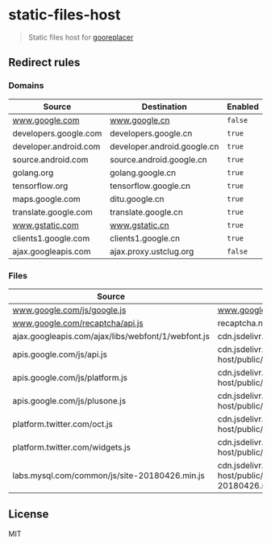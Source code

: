 # static-files-host

> Static files host for [gooreplacer](https://github.com/jiacai2050/gooreplacer)

## Redirect rules

### Domains

| Source | Destination | Enabled |
| ------ | ----------- | ------- |
| www.google.com | www.google.cn | `false` |
| developers.google.com | developers.google.cn | `true` |
| developer.android.com | developer.android.google.cn | `true` |
| source.android.com | source.android.google.cn | `true` |
| golang.org | golang.google.cn | `true` |
| tensorflow.org | tensorflow.google.cn | `true` |
| maps.google.com | ditu.google.cn | `true` |
| translate.google.com | translate.google.cn | `true` |
| www.gstatic.com | www.gstatic.cn | `true` |
| clients1.google.com | clients1.google.cn | `true` |
| ajax.googleapis.com | ajax.proxy.ustclug.org | `false` |

### Files

| Source | Destination | Enabled |
| ------ | ----------- | ------- |
| www.google.com/js/google.js | www.google.cn/js/google.js | `true` |
| www.google.com/recaptcha/api.js | recaptcha.net/recaptcha/api.js | `true` |
| ajax.googleapis.com/ajax/libs/webfont/1/webfont.js | cdn.jsdelivr.net/npm/webfontloader@1/webfontloader.js | `true` |
| apis.google.com/js/api.js | cdn.jsdelivr.net/npm/static-files-host/public/apis.google.com/js/api.js | `true` |
| apis.google.com/js/platform.js | cdn.jsdelivr.net/npm/static-files-host/public/apis.google.com/js/platform.js | `true` |
| apis.google.com/js/plusone.js | cdn.jsdelivr.net/npm/static-files-host/public/apis.google.com/js/plusone.js | `true` |
| platform.twitter.com/oct.js | cdn.jsdelivr.net/npm/static-files-host/public/platform.twitter.com/oct.js | `true` |
| platform.twitter.com/widgets.js | cdn.jsdelivr.net/npm/static-files-host/public/platform.twitter.com/widgets.js | `true` |
| labs.mysql.com/common/js/site-20180426.min.js | cdn.jsdelivr.net/npm/static-files-host/public/labs.mysql.com/common/js/site-20180426.min.js | `true` |

## License

MIT
